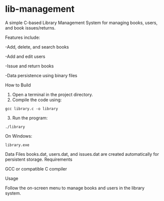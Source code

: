 # lib-management
A simple C-based Library Management System for managing books, users, and book issues/returns.


Features include:

-Add, delete, and search books 

-Add and edit users

-Issue and return books

-Data persistence using binary files

How to Build

1. Open a terminal in the project directory.
2. Compile the code using:
```
gcc library.c -o library
```
3. Run the program:
```
./library
```
On Windows:
```
library.exe
```
Data Files
books.dat, users.dat, and issues.dat are created automatically for persistent storage.
Requirements

GCC or compatible C compiler


Usage

Follow the on-screen menu to manage books and users in the library system.
